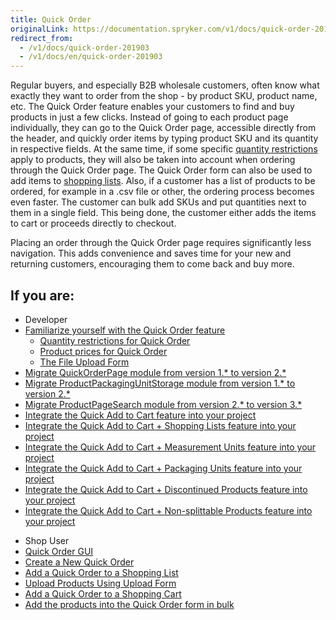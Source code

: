 ```yaml
---
title: Quick Order
originalLink: https://documentation.spryker.com/v1/docs/quick-order-201903
redirect_from:
  - /v1/docs/quick-order-201903
  - /v1/docs/en/quick-order-201903
---
```


Regular buyers, and especially B2B wholesale customers, often know what exactly they want to order from the shop - by product SKU, product name, etc. The Quick Order feature enables your customers to find and buy products in just a few clicks. Instead of going to each product page individually, they can go to the Quick Order page, accessible directly from the header, and quickly order items by typing product SKU and its quantity in respective fields. At the same time, if some specific [quantity restrictions](/docs/scos/dev/features/201811.0/product-management/product-quantity-restrictions/product-quantity-restrictions-feature-overview.html) apply to products, they will also be taken into account when ordering through the Quick Order page. The Quick Order form can also be used to add items to [shopping lists](https://documentation.spryker.com/v1/docs/multiple-shared-shopping-lists). Also, if a customer has a list of products to be ordered, for example in a .csv file or other, the ordering process becomes even faster. The customer can bulk add SKUs and put quantities next to them in a single field. This being done, the customer either adds the items to cart or proceeds directly to checkout.

Placing an order through the Quick Order page requires significantly less navigation. This adds convenience and saves time for your new and returning customers, encouraging them to come back and buy more.

## If you are:

<div class="mr-container">
    <div class="mr-list-container">
        <!-- col1 -->
        <div class="mr-col">
            <ul class="mr-list mr-list-green">
                <li class="mr-title">Developer</li>
                <li><a href="https://documentation.spryker.com/v1/docs/quick-order-overview-201903" class="mr-link">Familiarize yourself with the Quick Order feature</a><ul><li><a href="https://documentation.spryker.com/v1/docs/quick-order-overview-201903#quantity-restrictions-for-quick-order" class="mr-link">Quantity restrictions for Quick Order</a></li><li><a href="https://documentation.spryker.com/v1/docs/quick-order-overview-201903#product-prices-for-quick-order" class="mr-link">Product prices for Quick Order</a></li><li><a href="https://documentation.spryker.com/v1/docs/quick-order-overview-201903#file-upload-form-for-concrete-products" class="mr-link">The File Upload Form</a></li></ul></li>
                <li><a href="https://documentation.spryker.com/v1/docs/mg-quick-order-page#upgrading-from-version-1---to-version-2--" class="mr-link">Migrate QuickOrderPage module from version 1.* to version 2.*</a></li>
                <li><a href="https://documentation.spryker.com/v1/docs/mg-product-packaging-unit-storage" class="mr-link">Migrate ProductPackagingUnitStorage module from version 1.* to version 2.*</a></li>
                <li><a href="https://documentation.spryker.com/v1/docs/mg-product-page-search#upgrading-from-version-2---to-3--" class="mr-link">Migrate ProductPageSearch module from version 2.* to version 3.*</a></li>
                <li><a href="https://documentation.spryker.com/v1/docs/quick-order-feature-integration-201903" class="mr-link">Integrate the Quick Add to Cart feature into your project</a></li>
                <li><a href="https://documentation.spryker.com/v1/docs/quick-order-shopping-lists-feature-integration-201903" class="mr-link">Integrate the Quick Add to Cart + Shopping Lists feature into your project</a></li>
                <li><a href="https://documentation.spryker.com/v1/docs/quick-order-measurement-units-feature-integration-201903" class="mr-link">Integrate the Quick Add to Cart + Measurement Units feature into your project</a></li>
                <li><a href="https://documentation.spryker.com/v1/docs/quick-order-packaging-units-feature-integration-201903" class="mr-link">Integrate the Quick Add to Cart + Packaging Units feature into your project</a></li>
                <li><a href="https://documentation.spryker.com/v1/docs/quick-order-discontinued-products-feature-integration-201903" class="mr-link">Integrate the Quick Add to Cart + Discontinued Products feature into your project</a></li>
                <li><a href="https://documentation.spryker.com/v1/docs/quick-order-non-splittable-products-feature-integration-201903" class="mr-link">Integrate the Quick Add to Cart + Non-splittable Products feature into your project</a></li>
            </ul>
        </div>
        <!-- col3 -->
        <div class="mr-col">
            <ul class="mr-list mr-list-red">
                <li class="mr-title">Shop User</li>
                <li><a href="https://documentation.spryker.com/v2/docs/quick-order-shop-guide" class="mr-link">Quick Order GUI</a></li>
                <li><a href="https://documentation.spryker.com/v2/docs/quick-order-shop-guide#creating-a-new-quick-order" class="mr-link">Create a New Quick Order</a></li>
                <li><a href="https://documentation.spryker.com/v2/docs/quick-order-shop-guide#adding-a-quick-order-to-a-shopping-list" class="mr-link">Add a Quick Order to a Shopping List</a></li>
                <li><a href="https://documentation.spryker.com/v2/docs/quick-order-shop-guide#uploading-products-using-upload-form" class="mr-link">Upload Products Using Upload Form</a></li>
               <li><a href="https://documentation.spryker.com/v2/docs/quick-order-shop-guide#adding-a-quick-order-to-a-shopping-cart" class="mr-link">Add a Quick Order to a Shopping Cart</a></li>
                <li><a href="https://documentation.spryker.com/v2/docs/quick-order-shop-guide#adding-the-products-into-the-quick-order-form-in-bulk" class="mr-link">Add the products into the Quick Order form in bulk</a></li>
            </ul>
        </div>
    </div>
</div>
